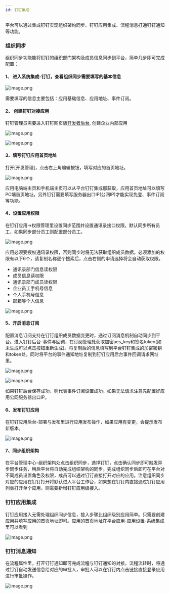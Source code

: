 ```yaml
---
id: 钉钉集成
---
```


平台可以通过集成钉钉实现组织架构同步、钉钉应用集成、流程消息打通钉钉通知等功能。

### 组织同步

组织同步功能能将钉钉的组织部门架构及成员信息同步到平台，简单几步即可完成配置：

#### 1、 进入系统集成-钉钉，查看组织同步需要填写的基本信息

![image.png](/img/组织管理/钉钉集成/data-01.jpg)

需要填写的信息主要包括：应用基础信息、应用地址、事件订阅。


#### 2、 创建钉钉对接应用

钉钉管理员需要进入钉钉网页版[开发者后台](https://open-dev.dingtalk.com/fe/app#/corp/app), 创建企业内部应用

![image.png](/img/组织管理/钉钉集成/data-02.jpg)

![image.png](/img/组织管理/钉钉集成/data-03.jpg)


#### 3、填写钉钉应用首页地址

打开[开发管理]，点击右上角编辑按钮，填写对应的首页地址。

![image.png](/img/组织管理/钉钉集成/data-04.jpg)

应用电脑端主页和手机端主页可以从平台钉钉集成那获取，应用首页地址可以填写PC端首页地址。另外钉钉需要填写服务器出口IP(公网IP)才能实现免登、事件订阅等功能。


#### 4、设置应用权限

在钉钉应用->权限管理里设置同步范围并设置通讯录接口权限。默认同步所有员工，如果同步部分员工则配置部分员工。

![image.png](/img/组织管理/钉钉集成/data-05.jpg)

应用必须要授权通讯录权限，否则同步时将无法获取组织成员数据。必须添加的权限有以下6个，请复制名称逐个搜索后，点击右侧的申请选择将会自动获取权限。

 - 通讯录部门信息读权限
 - 成员信息读权限
 - 通讯录部门成员读权限
 - 企业员工手机号信息
 - 个人手机号信息
 - 邮箱等个人信息

![image.png](/img/组织管理/钉钉集成/data-06.jpg)


#### 5、开启消息订阅

配置消息订阅支持在钉钉组织成员数据变更时，通过订阅消息机制自动同步到平台。进入钉钉后台-事件与回调，在订阅管理处获取加密aes_key和签名token(如未生成可以点击按钮重新生成)。将复制后的信息填写到平台钉钉集成的加密密钥和token处，同时将平台的事件通知地址复制到钉钉应用后台事件回调请求网址里。

![image.png](/img/组织管理/钉钉集成/data-07.jpg)

![image.png](/img/组织管理/钉钉集成/data-08.jpg)

如果钉钉后台保存成功，则代表事件订阅设置成功。如果无法请求注意先配置好应用公网服务器出口IP。

#### 6、发布钉钉应用

在钉钉应用后台-部署与发布里进行应用发布操作，如果应用有变更，会提示发布新版本。

![image.png](/img/组织管理/钉钉集成/data-08.jpg)


#### 7、同步组织架构

在平台管理中心-组织架构处点击组织同步，选择钉钉，点击确认同步即可触发异步同步任务，稍后平台将自动完成组织架构的同步。完成组织同步后即可在平台对不同成员设置角色及权限，成员可以通过钉钉直接打开对应的应用。注意组织同步对应的应用在钉钉打开将默认进入平台工作台，如果想在钉钉内直接通过钉钉应用列表打开单个应用，则需要新增钉钉应用级接入。


### 钉钉应用集成

钉钉应用接入无需处理组织同步信息，接入步骤比组织级别应用简单。只需要创建应用并填写应用的首页地址即可。应用的首页地址在平台应用-应用设置-系统集成里可以看到

![image.png](/img/组织管理/钉钉集成/data-10.jpg)


### 钉钉消息通知

在流程属性里，打开钉钉通知即可完成流程与钉钉通知的对接。流程流转时，将通过钉钉自动发送信息给对应的审批人，审批人可以在钉钉内点击链接直接登录应用进行审批操作。

![image.png](/img/组织管理/钉钉集成/data-11.jpg)